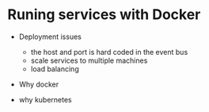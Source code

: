 # Runing services with Docker

- Deployment issues

  - the host and port is hard coded in the event bus
  - scale services to multiple machines
  - load balancing

- Why docker

- why kubernetes
